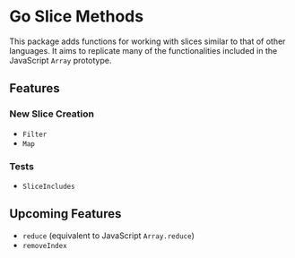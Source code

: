 # Go Slice Methods
This package adds functions for working with slices similar to that of other languages. It aims to replicate many of the functionalities included in the JavaScript `Array` prototype.

## Features
### New Slice Creation
- `Filter`
- `Map`

### Tests
- `SliceIncludes`

## Upcoming Features
- `reduce` (equivalent to JavaScript `Array.reduce`)
- `removeIndex`